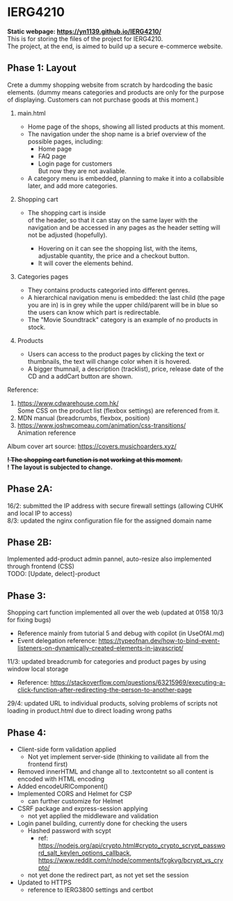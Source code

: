# IERG4210

**Static webpage: https://yn1139.github.io/IERG4210/** \
This is for storing the files of the project for IERG4210.  
The project, at the end, is aimed to build up a secure e-commerce website.

## Phase 1: Layout

Crete a dummy shopping website from scratch by hardcoding the basic elements. (dummy means categories and products are only for the purpose of displaying. Customers can not purchase goods at this moment.)

1. main.html

   - Home page of the shops, showing all listed products at this moment.
   - The navigation under the shop name is a brief overview of the possible pages, including:
     - Home page
     - FAQ page
     - Login page for customers\
       But now they are not avaliable.
   - A category menu is embedded, planning to make it into a collabsible later, and add more categories.

2. Shopping cart

   - The shopping cart is inside <nav> of the header, so that it can stay on the same layer with the navigation and be accessed in any pages as the header setting will not be adjusted (hopefully).
     - Hovering on it can see the shopping list, with the items, adjustable quantity, the price and a checkout button.
     - It will cover the elements behind.

3. Categories pages

   - They contains products categoried into different genres.
   - A hierarchical navigation menu is embedded: the last child (the page you are in) is in grey while the upper child/parent will be in blue so the users can know which part is redirectable.
   - The "Movie Soundtrack" category is an example of no products in stock.

4. Products
   - Users can access to the product pages by clicking the text or thumbnails, the text will change color when it is hovered.
   - A bigger thumnail, a description (tracklist), price, release date of the CD and a addCart button are shown.

Reference:

1. https://www.cdwarehouse.com.hk/ \
   Some CSS on the product list (flexbox settings) are referenced from it.
2. MDN manual (breadcrumbs, flexbox, position)
3. https://www.joshwcomeau.com/animation/css-transitions/ \
   Animation reference

Album cover art source: https://covers.musichoarders.xyz/

~~**! The shopping cart function is not working at this moment.**~~\
**! The layout is subjected to change.**

## Phase 2A:

16/2: submitted the IP address with secure firewall settings (allowing CUHK and local IP to access) \
8/3: updated the nginx configuration file for the assigned domain name

## Phase 2B:

Implemented add-product admin pannel, auto-resize also implemented through frontend (CSS) \
TODO: [Update, delect]-product

## Phase 3:

Shopping cart function implemented all over the web (updated at 0158 10/3 for fixing bugs)

- Reference mainly from tutorial 5 and debug with copilot (in UseOfAI.md)
- Event delegation reference: https://typeofnan.dev/how-to-bind-event-listeners-on-dynamically-created-elements-in-javascript/

11/3: updated breadcrumb for categories and product pages by using window local storage

- Reference: https://stackoverflow.com/questions/63215969/executing-a-click-function-after-redirecting-the-person-to-another-page

29/4: updated URL to individual products, solving problems of scripts not loading in product.html due to direct loading wrong paths

## Phase 4:

- Client-side form validation applied
  - Not yet implement server-side (thinking to vailidate all from the frontend first)
- Removed innerHTML and change all to .textcontetnt so all content is encoded with HTML encoding
- Added encodeURIComponent()
- Implemented CORS and Helmet for CSP
  - can further customize for Helmet
- CSRF package and express-session applying
  - not yet applied the middleware and validation
- Login panel building, currently done for checking the users
  - Hashed password with scypt
    - ref: https://nodejs.org/api/crypto.html#crypto_crypto_scrypt_password_salt_keylen_options_callback, https://www.reddit.com/r/node/comments/fcgkvg/bcrypt_vs_crypto/
  - not yet done the redirect part, as not yet set the session
- Updated to HTTPS
  - reference to IERG3800 settings and certbot
